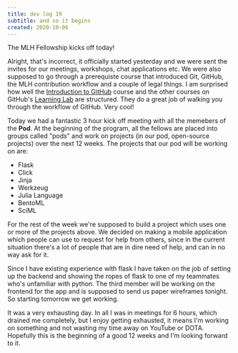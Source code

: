 ```yaml
---
title: dev log 19
subtitle: and so it begins
created: 2020-10-06
---
```


The MLH Fellowship kicks off today!

Alright, that's incorrect, it officially started yesterday and we were sent the invites for our meetings, workshops, chat applications etc. We were also supposed to go through a prerequiste course that introduced Git, GitHub, the MLH contribution workflow and a couple of legal things. I am surprised how well the [Introduction to GitHub](https://lab.github.com/githubtraining/introduction-to-github) course and the other courses on GitHub's [Learning Lab](https://lab.github.com/) are structured. They do a great job of walking you through the workflow of GitHub. Very cool!

Today we had a fantastic 3 hour kick off meeting with all the memebers of the **Pod**. At the beginning of the program, all the fellows are placed into groups called "pods" and work on projects (in our pod, open-source projects) over the next 12 weeks. The projects that our pod will be working on are:

- Flask
- Click
- Jinja
- Werkzeug
- Julia Language
- BentoML
- SciML

For the rest of the week we're supposed to build a project which uses one or more of the projects above. We decided on making a mobile application which people can use to request for help from others, since in the current situation there's a lot of people that are in dire need of help, and can in no way ask for it.

Since I have existing experience with flask I have taken on the job of setting up the backend and showing the ropes of flask to one of my teammates who's unfamiliar with python. The third member will be working on the frontend for the app and is supposed to send us paper wireframes tonight. So starting tomorrow we get working.

It was a very exhausting day. In all I was in meetings for 6 hours, which drained me completely, but I enjoy getting exhausted, it means I'm working on something and not wasting my time away on YouTube or DOTA. Hopefully this is the beginning of a good 12 weeks and I'm looking forward to it.
